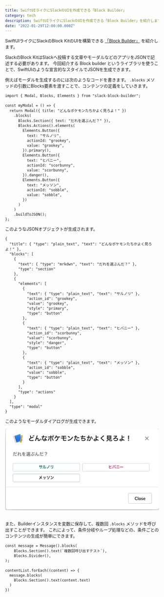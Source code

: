 ```yaml
---
title: SwiftUIライクにSlackのUIを作成できる「Block Builder」
category: tech
description: SwiftUIライクにSlackのUIを作成できる「Block Builder」を紹介します。
date: "2022-01-29T12:00:00.000Z"
---
```


SwiftUIライクにSlackのBlock KitのUIを構築できる [「Block Builder」](https://www.npmjs.com/package/slack-block-builder) を紹介します。

SlackのBlock KitはSlackへ投稿する文章やモーダルなどのアプリをJSONで記述する必要があります。
今回紹介する Block builder というライブラリを使うことで、SwiftUIのような宣言的なスタイルでJSONを生成できます。


例えばモーダルを生成するのには次のようなコードを書きます。
`.blocks` メソッドの引数にBlocks要素を渡すことで、コンテンツの定義をしていきます。


```
import { Modal, Blocks, Elements } from "slack-block-builder";

const myModal = () => {
  return Modal({ title: "どんなポケモンたちかよく見ろよ！" })
    .blocks(
      Blocks.Section({ text: "だれを選ぶんだ？" }),
      Blocks.Actions().elements(
        Elements.Button({
          text: "サルノリ",
          actionId: "grookey",
          value: "grookey",
        }).primary(),
        Elements.Button({
          text: "ヒバニー",
          actionId: "scorbunny",
          value: "scorbunny",
        }).danger(),
        Elements.Button({
          text: "メッソン",
          actionId: "sobble",
          value: "sobble",
        })
      )
    )
    .buildToJSON();
};

```


このようなJSONオブジェクトが生成されます。


```
{
  "title": { "type": "plain_text", "text": "どんなポケモンたちかよく見ろよ！" },
  "blocks": [
    {
      "text": { "type": "mrkdwn", "text": "だれを選ぶんだ？" },
      "type": "section"
    },
    {
      "elements": [
        {
          "text": { "type": "plain_text", "text": "サルノリ" },
          "action_id": "grookey",
          "value": "grookey",
          "style": "primary",
          "type": "button"
        },
        {
          "text": { "type": "plain_text", "text": "ヒバニー" },
          "action_id": "scorbunny",
          "value": "scorbunny",
          "style": "danger",
          "type": "button"
        },
        {
          "text": { "type": "plain_text", "text": "メッソン" },
          "action_id": "sobble",
          "value": "sobble",
          "type": "button"
        }
      ],
      "type": "actions"
    }
  ],
  "type": "modal"
}

```

このようなモーダルダイアログが生成できます。

<img src="./block_example.jpg" alt="" />


<br/>
<br/>


また、Builderインスタンスを変数に保存して、複数回 `.blocks` メソッドを呼び出すことができます。
これによって、条件分岐やループ処理などの、条件ごとのコンテンツの生成が簡単にできます。

```
const message = Message().blocks(
    Blocks.Section().text(`複数回呼び出すテスト`),
    Blocks.Divider(),
);

contentList.forEach((content) => {
  message.blocks(
    Blocks.Section().text(content.text)
  )
})

```